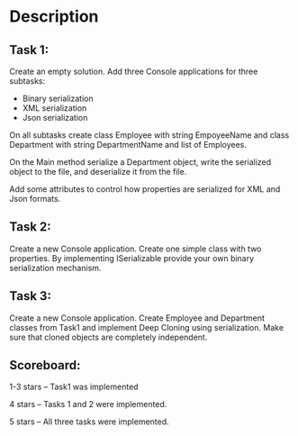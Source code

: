 # Description

## Task 1:

Create an empty solution. Add three Console applications for three subtasks:

- Binary serialization
- XML serialization
- Json serialization

On all subtasks create class Employee with string EmpoyeeName and class Department with string DepartmentName and list of Employees.

On the Main method serialize a Department object, write the serialized object to the file, and deserialize it from the file.

Add some attributes to control how properties are serialized for XML and Json formats.

## Task 2:

Create a new Console application. Create one simple class with two properties. By implementing ISerializable provide your own binary serialization mechanism.

## Task 3:

Create a new Console application. Create Employee and Department classes from Task1 and implement Deep Cloning using serialization. Make sure that cloned objects are completely independent.

## Scoreboard:

1-3 stars – Task1 was implemented

4 stars – Tasks 1 and 2 were implemented.

5 stars – All three tasks were implemented.